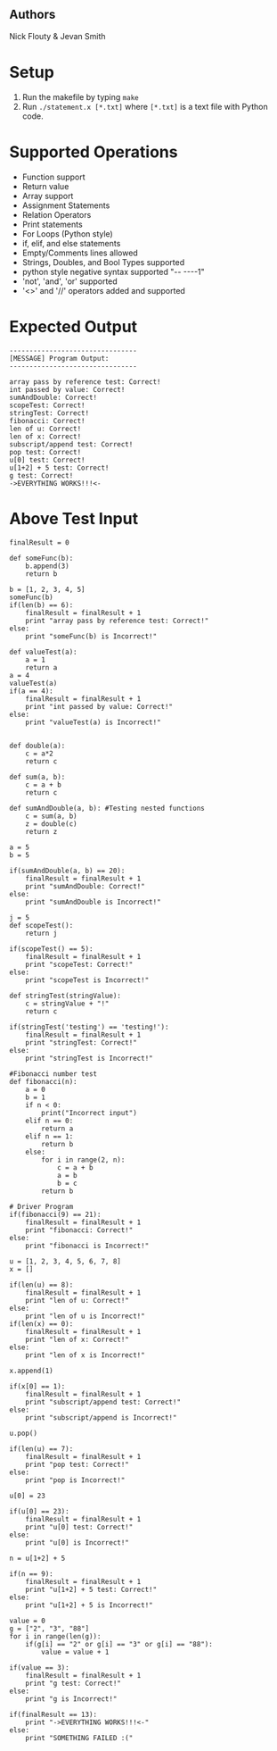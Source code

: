 ## Authors
Nick Flouty & Jevan Smith

# Setup
1. Run the makefile by typing `make`
2. Run `./statement.x [*.txt]` where `[*.txt]` is a text file with Python code.

# Supported Operations
- Function support
- Return value
- Array support
- Assignment Statements
- Relation Operators
- Print statements
- For Loops (Python style)
- if, elif, and else statements
- Empty/Comments lines allowed
- Strings, Doubles, and Bool Types supported
- python style negative syntax supported "-- ----1"
- 'not', 'and', 'or' supported
- '<>' and '//' operators added and supported


# Expected Output
```
--------------------------------
[MESSAGE] Program Output:
--------------------------------

array pass by reference test: Correct!
int passed by value: Correct!
sumAndDouble: Correct!
scopeTest: Correct!
stringTest: Correct!
fibonacci: Correct!
len of u: Correct!
len of x: Correct!
subscript/append test: Correct!
pop test: Correct!
u[0] test: Correct!
u[1+2] + 5 test: Correct!
g test: Correct!
->EVERYTHING WORKS!!!<-
```

# Above Test Input
```
finalResult = 0

def someFunc(b):
    b.append(3)
    return b

b = [1, 2, 3, 4, 5]
someFunc(b)
if(len(b) == 6):
    finalResult = finalResult + 1
    print "array pass by reference test: Correct!"
else:
    print "someFunc(b) is Incorrect!"

def valueTest(a):
    a = 1
    return a
a = 4
valueTest(a)
if(a == 4):
    finalResult = finalResult + 1
    print "int passed by value: Correct!"
else:
    print "valueTest(a) is Incorrect!"


def double(a):
    c = a*2
    return c

def sum(a, b):
    c = a + b
    return c

def sumAndDouble(a, b): #Testing nested functions
    c = sum(a, b)
    z = double(c)
    return z

a = 5
b = 5

if(sumAndDouble(a, b) == 20):
    finalResult = finalResult + 1
    print "sumAndDouble: Correct!"
else:
    print "sumAndDouble is Incorrect!"

j = 5
def scopeTest():
    return j

if(scopeTest() == 5):
    finalResult = finalResult + 1
    print "scopeTest: Correct!"
else:
    print "scopeTest is Incorrect!"

def stringTest(stringValue):
    c = stringValue + "!"
    return c

if(stringTest('testing') == 'testing!'):
    finalResult = finalResult + 1
    print "stringTest: Correct!"
else:
    print "stringTest is Incorrect!"

#Fibonacci number test
def fibonacci(n):
    a = 0
    b = 1
    if n < 0:
        print("Incorrect input")
    elif n == 0:
        return a
    elif n == 1:
        return b
    else:
        for i in range(2, n):
            c = a + b
            a = b
            b = c
        return b

# Driver Program
if(fibonacci(9) == 21):
    finalResult = finalResult + 1
    print "fibonacci: Correct!"
else:
    print "fibonacci is Incorrect!"

u = [1, 2, 3, 4, 5, 6, 7, 8]
x = []

if(len(u) == 8):
    finalResult = finalResult + 1
    print "len of u: Correct!"
else:
    print "len of u is Incorrect!"
if(len(x) == 0):
    finalResult = finalResult + 1
    print "len of x: Correct!"
else:
    print "len of x is Incorrect!"

x.append(1)

if(x[0] == 1):
    finalResult = finalResult + 1
    print "subscript/append test: Correct!"
else:
    print "subscript/append is Incorrect!"

u.pop()

if(len(u) == 7):
    finalResult = finalResult + 1
    print "pop test: Correct!"
else:
    print "pop is Incorrect!"

u[0] = 23

if(u[0] == 23):
    finalResult = finalResult + 1
    print "u[0] test: Correct!"
else:
    print "u[0] is Incorrect!"

n = u[1+2] + 5

if(n == 9):
    finalResult = finalResult + 1
    print "u[1+2] + 5 test: Correct!"
else:
    print "u[1+2] + 5 is Incorrect!"

value = 0
g = ["2", "3", "88"]
for i in range(len(g)):
    if(g[i] == "2" or g[i] == "3" or g[i] == "88"):
        value = value + 1

if(value == 3):
    finalResult = finalResult + 1
    print "g test: Correct!"
else:
    print "g is Incorrect!"

if(finalResult == 13):
    print "->EVERYTHING WORKS!!!<-"
else:
    print "SOMETHING FAILED :("
```

